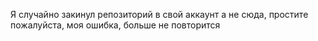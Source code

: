 Я случайно закинул репозиторий в свой аккаунт а не сюда, простите пожалуйста, моя ошибка, больше не повторится
